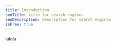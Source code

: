 ```yaml
---
title: Introduction
seoTitle: title for search engines
seoDescription: description for search engines
isFree: true
---
```


lalala

